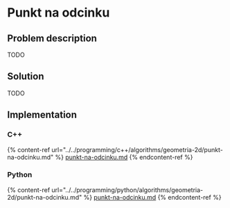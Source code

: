 # Punkt na odcinku

## Problem description

TODO

## Solution

TODO

## Implementation

### C++

{% content-ref url="../../programming/c++/algorithms/geometria-2d/punkt-na-odcinku.md" %}
[punkt-na-odcinku.md](../../programming/c++/algorithms/geometria-2d/punkt-na-odcinku.md)
{% endcontent-ref %}

### Python

{% content-ref url="../../programming/python/algorithms/geometria-2d/punkt-na-odcinku.md" %}
[punkt-na-odcinku.md](../../programming/python/algorithms/geometria-2d/punkt-na-odcinku.md)
{% endcontent-ref %}
